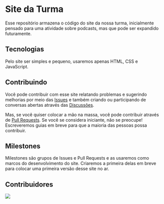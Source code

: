 # Site da Turma

Esse repositório armazena o código do site da nossa turma, inicialmente pensado para uma atividade sobre podcasts, mas que pode ser expandido futuramente.

## Tecnologias

Pelo site ser simples e pequeno, usaremos apenas HTML, CSS e JavaScript.

## Contribuindo

Você pode contribuir com esse site relatando problemas e sugerindo melhorias por meio das [Issues](https://github.com/dcdm3g/site-da-turma/issues) e também criando ou participando de conversas abertas através das [Discussões](https://github.com/dcdm3g/site-da-turma/discussions).

Mas, se você quiser colocar a mão na massa, você pode contribuir através de [Pull Requests](https://github.com/dcdm3g/site-da-turma/pulls). Se você se considera iniciante, não se preocupe! Escreveremos guias em breve para que a maioria das pessoas possa contribuir.

## Milestones

Milestones são grupos de Issues e Pull Requests e as usaremos como marcos do desenvolvimento do site. Criaremos a primeira delas em breve para colocar uma primeira versão desse site no ar.

## Contribuidores

<a href="https://github.com/dcdm3g/site-da-turma/graphs/contributors">
  <img src="https://contrib.rocks/image?repo=dcdm3g/site-da-turma" />
</a>